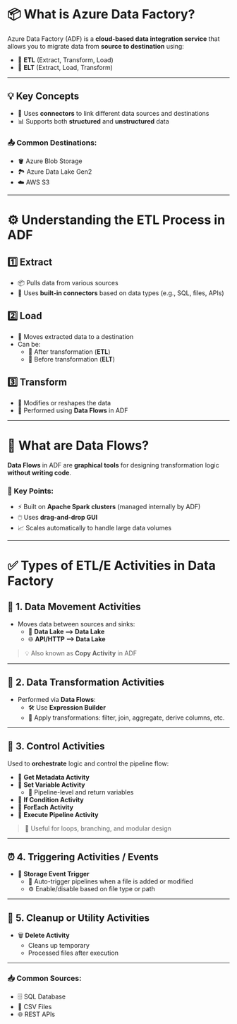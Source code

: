 # 📦 What is Azure Data Factory?

Azure Data Factory (ADF) is a **cloud-based data integration service** that allows you to migrate data from **source to destination** using:

- 🔄 **ETL** (Extract, Transform, Load)  
- 🔁 **ELT** (Extract, Load, Transform)  

---

## 💡 Key Concepts

- 🔌 Uses **connectors** to link different data sources and destinations  
- 📊 Supports both **structured** and **unstructured** data  



### 📤 Common Destinations:
- 🪣 Azure Blob Storage  
- 🏞️ Azure Data Lake Gen2  
- ☁️ AWS S3  

---

# ⚙️ Understanding the ETL Process in ADF

## 1️⃣ Extract
- 📦 Pulls data from various sources  
- 🔌 Uses **built-in connectors** based on data types (e.g., SQL, files, APIs)  

## 2️⃣ Load
- 🚛 Moves extracted data to a destination  
- Can be:  
  - 🔄 After transformation (**ETL**)  
  - 🧊 Before transformation (**ELT**)  

## 3️⃣ Transform
- 🧬 Modifies or reshapes the data  
- 🔧 Performed using **Data Flows** in ADF  

---

# 🔀 What are Data Flows?

**Data Flows** in ADF are **graphical tools** for designing transformation logic **without writing code**.

### 📝 Key Points:
- ⚡ Built on **Apache Spark clusters** (managed internally by ADF)  
- 🖱️ Uses **drag-and-drop GUI**  
- 📈 Scales automatically to handle large data volumes  

---

# ✅ Types of ETL/E Activities in Data Factory

## 🚚 1. Data Movement Activities
- Moves data between sources and sinks:  
  - 🔄 **Data Lake ⟶ Data Lake**  
  - 🌐 **API/HTTP ⟶ Data Lake**  

> 💡 Also known as **Copy Activity** in ADF

---

## 🔧 2. Data Transformation Activities
- Performed via **Data Flows**:  
  - 🛠️ Use **Expression Builder**  
  - 🧪 Apply transformations: filter, join, aggregate, derive columns, etc.

---

## 🧠 3. Control Activities
Used to **orchestrate** logic and control the pipeline flow:

- 🧾 **Get Metadata Activity**  
- 🧮 **Set Variable Activity**  
  - 🪪 Pipeline-level and return variables  
- 🔀 **If Condition Activity**  
- 🔁 **ForEach Activity**  
- 📂 **Execute Pipeline Activity**  

> 🧩 Useful for loops, branching, and modular design

---

## ⏰ 4. Triggering Activities / Events
- 🧲 **Storage Event Trigger**  
  - 🚨 Auto-trigger pipelines when a file is added or modified  
  - ⚙️ Enable/disable based on file type or path  

---

## 🧹 5. Cleanup or Utility Activities
- 🗑️ **Delete Activity**  
  - Cleans up temporary
  - Processed files after execution  

---
### 📥 Common Sources:
- 🗄️ SQL Database  
- 📁 CSV Files  
- 🌐 REST APIs  
